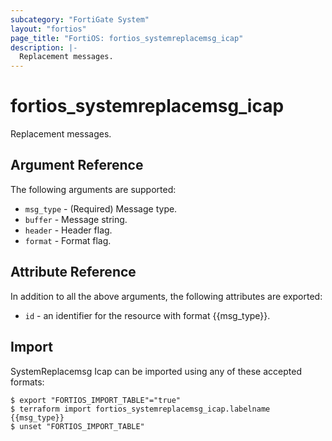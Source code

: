 ```yaml
---
subcategory: "FortiGate System"
layout: "fortios"
page_title: "FortiOS: fortios_systemreplacemsg_icap"
description: |-
  Replacement messages.
---
```


# fortios_systemreplacemsg_icap
Replacement messages.

## Argument Reference


The following arguments are supported:

* `msg_type` - (Required) Message type.
* `buffer` - Message string.
* `header` - Header flag.
* `format` - Format flag.


## Attribute Reference

In addition to all the above arguments, the following attributes are exported:
* `id` - an identifier for the resource with format {{msg_type}}.

## Import

SystemReplacemsg Icap can be imported using any of these accepted formats:
```
$ export "FORTIOS_IMPORT_TABLE"="true"
$ terraform import fortios_systemreplacemsg_icap.labelname {{msg_type}}
$ unset "FORTIOS_IMPORT_TABLE"
```
